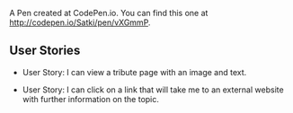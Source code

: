 A Pen created at CodePen.io. You can find this one at http://codepen.io/Satki/pen/vXGmmP.

  ## User Stories
 
- User Story: I can view a tribute page with an image and text.

- User Story: I can click on a link that will take me to an external website with further information on the topic.
